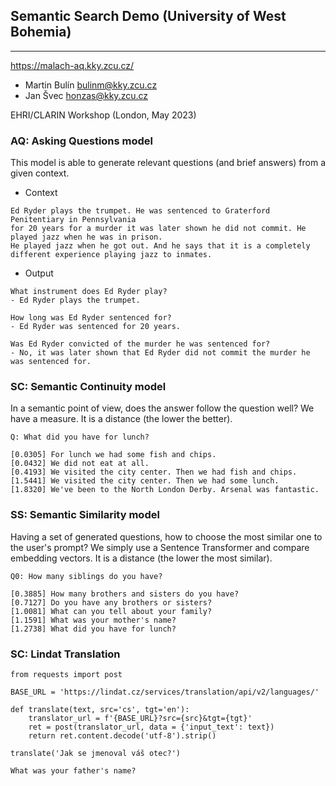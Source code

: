 ## Semantic Search Demo (University of West Bohemia)
---

https://malach-aq.kky.zcu.cz/

- Martin Bulín <bulinm@kky.zcu.cz>
- Jan Švec <honzas@kky.zcu.cz>


EHRI/CLARIN Workshop (London, May 2023)

### AQ: Asking Questions model
This model is able to generate relevant questions (and brief answers) from a given context.

- Context
``` 
Ed Ryder plays the trumpet. He was sentenced to Graterford Penitentiary in Pennsylvania 
for 20 years for a murder it was later shown he did not commit. He played jazz when he was in prison. 
He played jazz when he got out. And he says that it is a completely different experience playing jazz to inmates.
```

- Output
```
What instrument does Ed Ryder play? 
- Ed Ryder plays the trumpet. 

How long was Ed Ryder sentenced for? 
- Ed Ryder was sentenced for 20 years.

Was Ed Ryder convicted of the murder he was sentenced for? 
- No, it was later shown that Ed Ryder did not commit the murder he was sentenced for.
```

### SC: Semantic Continuity model
In a semantic point of view, does the answer follow the question well? We have a measure. It is a distance (the lower the better).

```
Q: What did you have for lunch?

[0.0305] For lunch we had some fish and chips.
[0.0432] We did not eat at all.
[0.4193] We visited the city center. Then we had fish and chips.
[1.5441] We visited the city center. Then we had some lunch.
[1.8320] We've been to the North London Derby. Arsenal was fantastic.
```

### SS: Semantic Similarity model
Having a set of generated questions, how to choose the most similar one to the user's prompt? We simply use a Sentence Transformer and compare embedding vectors.
It is a distance (the lower the most similar).

```
Q0: How many siblings do you have?

[0.3885] How many brothers and sisters do you have?
[0.7127] Do you have any brothers or sisters?
[1.0081] What can you tell about your family?
[1.1591] What was your mother's name?
[1.2738] What did you have for lunch?
```

### SC: Lindat Translation
```
from requests import post

BASE_URL = 'https://lindat.cz/services/translation/api/v2/languages/'

def translate(text, src='cs', tgt='en'):
    translator_url = f'{BASE_URL}?src={src}&tgt={tgt}'
    ret = post(translator_url, data = {'input_text': text})
    return ret.content.decode('utf-8').strip()

translate('Jak se jmenoval váš otec?')

What was your father's name?
```